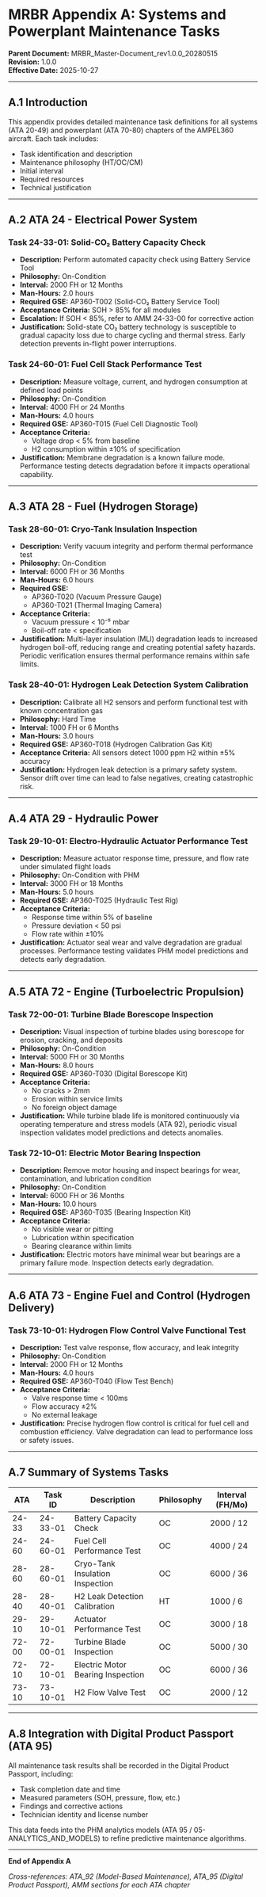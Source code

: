 # MRBR Appendix A: Systems and Powerplant Maintenance Tasks
**Parent Document:** MRBR_Master-Document_rev1.0.0_20280515  
**Revision:** 1.0.0  
**Effective Date:** 2025-10-27

---

## A.1 Introduction
This appendix provides detailed maintenance task definitions for all systems (ATA 20-49) and powerplant (ATA 70-80) chapters of the AMPEL360 aircraft. Each task includes:
- Task identification and description
- Maintenance philosophy (HT/OC/CM)
- Initial interval
- Required resources
- Technical justification

---

## A.2 ATA 24 - Electrical Power System

### Task 24-33-01: Solid-CO₂ Battery Capacity Check
- **Description:** Perform automated capacity check using Battery Service Tool
- **Philosophy:** On-Condition
- **Interval:** 2000 FH or 12 Months
- **Man-Hours:** 2.0 hours
- **Required GSE:** AP360-T002 (Solid-CO₂ Battery Service Tool)
- **Acceptance Criteria:** SOH > 85% for all modules
- **Escalation:** If SOH < 85%, refer to AMM 24-33-00 for corrective action
- **Justification:** Solid-state CO₂ battery technology is susceptible to gradual capacity loss due to charge cycling and thermal stress. Early detection prevents in-flight power interruptions.

### Task 24-60-01: Fuel Cell Stack Performance Test
- **Description:** Measure voltage, current, and hydrogen consumption at defined load points
- **Philosophy:** On-Condition
- **Interval:** 4000 FH or 24 Months
- **Man-Hours:** 4.0 hours
- **Required GSE:** AP360-T015 (Fuel Cell Diagnostic Tool)
- **Acceptance Criteria:** 
  - Voltage drop < 5% from baseline
  - H2 consumption within ±10% of specification
- **Justification:** Membrane degradation is a known failure mode. Performance testing detects degradation before it impacts operational capability.

---

## A.3 ATA 28 - Fuel (Hydrogen Storage)

### Task 28-60-01: Cryo-Tank Insulation Inspection
- **Description:** Verify vacuum integrity and perform thermal performance test
- **Philosophy:** On-Condition
- **Interval:** 6000 FH or 36 Months
- **Man-Hours:** 6.0 hours
- **Required GSE:** 
  - AP360-T020 (Vacuum Pressure Gauge)
  - AP360-T021 (Thermal Imaging Camera)
- **Acceptance Criteria:** 
  - Vacuum pressure < 10⁻⁵ mbar
  - Boil-off rate < specification
- **Justification:** Multi-layer insulation (MLI) degradation leads to increased hydrogen boil-off, reducing range and creating potential safety hazards. Periodic verification ensures thermal performance remains within safe limits.

### Task 28-40-01: Hydrogen Leak Detection System Calibration
- **Description:** Calibrate all H2 sensors and perform functional test with known concentration gas
- **Philosophy:** Hard Time
- **Interval:** 1000 FH or 6 Months
- **Man-Hours:** 3.0 hours
- **Required GSE:** AP360-T018 (Hydrogen Calibration Gas Kit)
- **Acceptance Criteria:** All sensors detect 1000 ppm H2 within ±5% accuracy
- **Justification:** Hydrogen leak detection is a primary safety system. Sensor drift over time can lead to false negatives, creating catastrophic risk.

---

## A.4 ATA 29 - Hydraulic Power

### Task 29-10-01: Electro-Hydraulic Actuator Performance Test
- **Description:** Measure actuator response time, pressure, and flow rate under simulated flight loads
- **Philosophy:** On-Condition with PHM
- **Interval:** 3000 FH or 18 Months
- **Man-Hours:** 5.0 hours
- **Required GSE:** AP360-T025 (Hydraulic Test Rig)
- **Acceptance Criteria:**
  - Response time within 5% of baseline
  - Pressure deviation < 50 psi
  - Flow rate within ±10%
- **Justification:** Actuator seal wear and valve degradation are gradual processes. Performance testing validates PHM model predictions and detects early degradation.

---

## A.5 ATA 72 - Engine (Turboelectric Propulsion)

### Task 72-00-01: Turbine Blade Borescope Inspection
- **Description:** Visual inspection of turbine blades using borescope for erosion, cracking, and deposits
- **Philosophy:** On-Condition
- **Interval:** 5000 FH or 30 Months
- **Man-Hours:** 8.0 hours
- **Required GSE:** AP360-T030 (Digital Borescope Kit)
- **Acceptance Criteria:** 
  - No cracks > 2mm
  - Erosion within service limits
  - No foreign object damage
- **Justification:** While turbine blade life is monitored continuously via operating temperature and stress models (ATA 92), periodic visual inspection validates model predictions and detects anomalies.

### Task 72-10-01: Electric Motor Bearing Inspection
- **Description:** Remove motor housing and inspect bearings for wear, contamination, and lubrication condition
- **Philosophy:** On-Condition
- **Interval:** 6000 FH or 36 Months
- **Man-Hours:** 10.0 hours
- **Required GSE:** AP360-T035 (Bearing Inspection Kit)
- **Acceptance Criteria:** 
  - No visible wear or pitting
  - Lubrication within specification
  - Bearing clearance within limits
- **Justification:** Electric motors have minimal wear but bearings are a primary failure mode. Inspection detects early degradation.

---

## A.6 ATA 73 - Engine Fuel and Control (Hydrogen Delivery)

### Task 73-10-01: Hydrogen Flow Control Valve Functional Test
- **Description:** Test valve response, flow accuracy, and leak integrity
- **Philosophy:** On-Condition
- **Interval:** 2000 FH or 12 Months
- **Man-Hours:** 4.0 hours
- **Required GSE:** AP360-T040 (Flow Test Bench)
- **Acceptance Criteria:**
  - Valve response time < 100ms
  - Flow accuracy ±2%
  - No external leakage
- **Justification:** Precise hydrogen flow control is critical for fuel cell and combustion efficiency. Valve degradation can lead to performance loss or safety issues.

---

## A.7 Summary of Systems Tasks

| ATA | Task ID | Description | Philosophy | Interval (FH/Mo) |
|-----|---------|-------------|------------|------------------|
| 24-33 | 24-33-01 | Battery Capacity Check | OC | 2000 / 12 |
| 24-60 | 24-60-01 | Fuel Cell Performance Test | OC | 4000 / 24 |
| 28-60 | 28-60-01 | Cryo-Tank Insulation Inspection | OC | 6000 / 36 |
| 28-40 | 28-40-01 | H2 Leak Detection Calibration | HT | 1000 / 6 |
| 29-10 | 29-10-01 | Actuator Performance Test | OC | 3000 / 18 |
| 72-00 | 72-00-01 | Turbine Blade Inspection | OC | 5000 / 30 |
| 72-10 | 72-10-01 | Electric Motor Bearing Inspection | OC | 6000 / 36 |
| 73-10 | 73-10-01 | H2 Flow Valve Test | OC | 2000 / 12 |

---

## A.8 Integration with Digital Product Passport (ATA 95)
All maintenance task results shall be recorded in the Digital Product Passport, including:
- Task completion date and time
- Measured parameters (SOH, pressure, flow, etc.)
- Findings and corrective actions
- Technician identity and license number

This data feeds into the PHM analytics models (ATA 95 / 05-ANALYTICS_AND_MODELS) to refine predictive maintenance algorithms.

---

**End of Appendix A**

*Cross-references: ATA_92 (Model-Based Maintenance), ATA_95 (Digital Product Passport), AMM sections for each ATA chapter*
